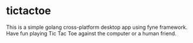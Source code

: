 # tictactoe
This is a simple golang cross-platform desktop app using fyne framework.
Have fun playing Tic Tac Toe against the computer or a human friend.
